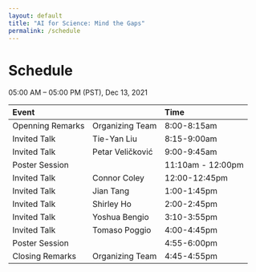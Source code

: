 ```yaml
---
layout: default
title: "AI for Science: Mind the Gaps"
permalink: /schedule
---
```


# Schedule

05:00 AM – 05:00 PM (PST), Dec 13, 2021

| Event | | Time |
| :--- | --- | :--- |
| Openning Remarks | Organizing Team | 8:00-8:15am |
| Invited Talk | Tie-Yan Liu | 8:15-9:00am |
| Invited Talk | Petar Veličković  | 9:00-9:45am |
| Poster Session | | 11:10am - 12:00pm |
| Invited Talk | Connor Coley | 12:00-12:45pm |
| Invited Talk | Jian Tang | 1:00-1:45pm |
| Invited Talk | Shirley Ho | 2:00-2:45pm |
| Invited Talk | Yoshua Bengio | 3:10-3:55pm |
| Invited Talk | Tomaso Poggio | 4:00-4:45pm |
| Poster Session | | 4:55-6:00pm |
| Closing Remarks | Organizing Team | 4:45-4:55pm |

